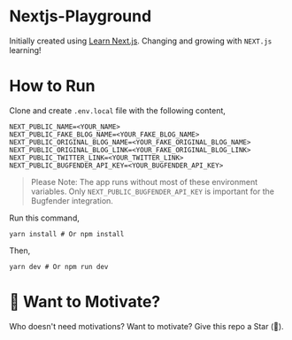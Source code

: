 # Nextjs-Playground

Initially created using [Learn Next.js](https://nextjs.org/learn). Changing and growing with `NEXT.js` learning!

# How to Run
Clone and create `.env.local` file with the following content,

```shell
NEXT_PUBLIC_NAME=<YOUR_NAME>
NEXT_PUBLIC_FAKE_BLOG_NAME=<YOUR_FAKE_BLOG_NAME>
NEXT_PUBLIC_ORIGINAL_BLOG_NAME=<YOUR_FAKE_ORIGINAL_BLOG_NAME>
NEXT_PUBLIC_ORIGINAL_BLOG_LINK=<YOUR_FAKE_ORIGINAL_BLOG_LINK>
NEXT_PUBLIC_TWITTER_LINK=<YOUR_TWITTER_LINK>
NEXT_PUBLIC_BUGFENDER_API_KEY=<YOUR_BUGFENDER_API_KEY>
```

> Please Note: The app runs without most of these environment variables. Only `NEXT_PUBLIC_BUGFENDER_API_KEY` is important for the Bugfender integration.

Run this command,

```shell
yarn install # Or npm install
```

Then,

```shell
yarn dev # Or npm run dev
```

# 🌟 Want to Motivate?

Who doesn't need motivations? Want to motivate? Give this repo a Star (🌟).


